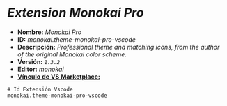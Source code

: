 <!-- Autor: Daniel Benjamin Perez Morales -->
<!-- GitHub: https://github.com/D4nitrix13 -->
<!-- GitLab: https://gitlab.com/D4nitrix13 -->
<!-- Correo electrónico: danielperezdev@proton.me -->

# ***Extension Monokai Pro***

- **Nombre:** *Monokai Pro*
- **ID:** *monokai.theme-monokai-pro-vscode*
- **Descripción:** *Professional theme and matching icons, from the author of the original Monokai color scheme.*
- **Versión:** *`1.3.2`*
- **Editor:** *monokai*
- **[Vínculo de VS Marketplace:](https://marketplace.visualstudio.com/items?itemName=monokai.theme-monokai-pro-vscode "https://marketplace.visualstudio.com/items?itemName=monokai.theme-monokai-pro-vscode")**

```plaintext
# Id Extensión Vscode
monokai.theme-monokai-pro-vscode
```
